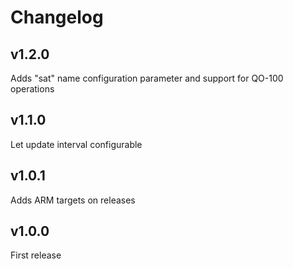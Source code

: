 # Changelog

## v1.2.0

Adds "sat" name configuration parameter and support for QO-100 operations

## v1.1.0

Let update interval configurable

## v1.0.1

Adds ARM targets on releases

## v1.0.0

First release
